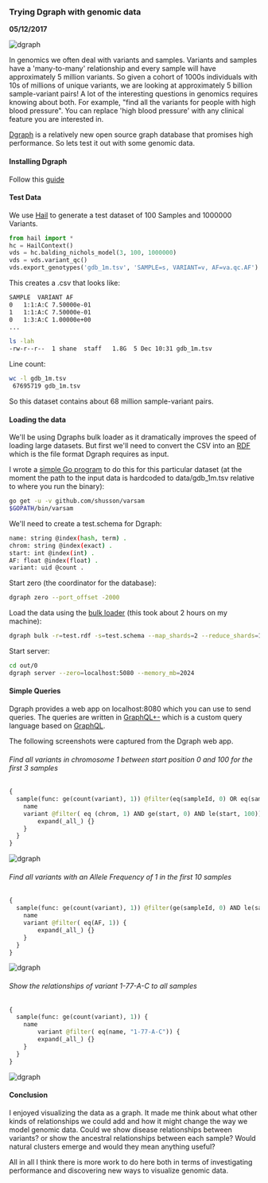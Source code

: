 ### Trying Dgraph with genomic data

__05/12/2017__

![dgraph](assets/dgb3.png)

In genomics we often deal with variants and samples. Variants and samples have a
'many-to-many' relationship and every sample will have approximately 5 million
variants. So given a cohort of 1000s individuals with 10s of
millions of unique variants, we are looking at approximately 5 billion
sample-variant pairs! A lot of the interesting questions in genomics requires
knowing about both. For example, "find all the variants for people with high blood pressure".
You can replace 'high blood pressure' with any clinical feature you are
interested in.

[Dgraph](https://github.com/dgraph-io/dgraph) is a relatively new open source
graph database that promises high performance. So lets test it out with some
genomic data.

#### Installing Dgraph

Follow this [guide](https://docs.dgraph.io/get-started/)

#### Test Data

We use [Hail](https://github.com/hail-is/hail) to generate a test dataset
of 100 Samples and 1000000 Variants.

```python
from hail import *
hc = HailContext()
vds = hc.balding_nichols_model(3, 100, 1000000)
vds = vds.variant_qc()
vds.export_genotypes('gdb_1m.tsv', 'SAMPLE=s, VARIANT=v, AF=va.qc.AF')
```

This creates a .csv that looks like:

```bash
SAMPLE	VARIANT	AF
0	1:1:A:C	7.50000e-01
1	1:1:A:C	7.50000e-01
0	1:3:A:C	1.00000e+00
...
```

```bash
ls -lah
-rw-r--r--  1 shane  staff   1.8G  5 Dec 10:31 gdb_1m.tsv
```

Line count:

```bash
wc -l gdb_1m.tsv
 67695719 gdb_1m.tsv
```

So this dataset contains about 68 million sample-variant pairs.

#### Loading the data

We'll be using Dgraphs bulk loader as it dramatically improves the speed of loading
large datasets. But first we'll need to convert the CSV into an
[RDF](https://www.w3.org/TR/n-triples/#sec-literals) which is the file format
Dgraph requires as input.

I wrote a [simple Go program](https://github.com/shusson/varsam/blob/master/convert.go)
to do this for this particular dataset (at the moment the path to the input data is
  hardcoded to data/gdb_1m.tsv relative to where you run the binary):

```bash
go get -u -v github.com/shusson/varsam
$GOPATH/bin/varsam
```

We'll need to create a test.schema for Dgraph:

```bash
name: string @index(hash, term) .
chrom: string @index(exact) .
start: int @index(int) .
AF: float @index(float) .
variant: uid @count .
```

Start zero (the coordinator for the database):

```bash
dgraph zero --port_offset -2000
```

Load the data using the [bulk loader](https://docs.dgraph.io/deploy/#bulk-loader) (this took about 2 hours on my machine):

```bash
dgraph bulk -r=test.rdf -s=test.schema --map_shards=2 --reduce_shards=1 -z localhost:5080
```

Start server:

```bash
cd out/0
dgraph server --zero=localhost:5080 --memory_mb=2024
```

#### Simple Queries

Dgraph provides a web app on localhost:8080 which you can use to
send queries. The queries are written in [GraphQL+-](https://tour.dgraph.io/)
which is a custom query language based on [GraphQL](http://graphql.org/learn/).

The following screenshots were captured from the Dgraph web app.

###### Find all variants in chromosome 1 between start position 0 and 100 for the first 3 samples

```graphql
{
  sample(func: ge(count(variant), 1)) @filter(eq(sampleId, 0) OR eq(sampleId, 1) OR eq(sampleId, 3)) {
  	name
    variant @filter( eq (chrom, 1) AND ge(start, 0) AND le(start, 100)) {
    	expand(_all_) {}
  	}
  }
}
```

![dgraph](assets/dgb0.png)

###### Find all variants with an Allele Frequency of 1 in the first 10 samples

```graphql
{
  sample(func: ge(count(variant), 1)) @filter(ge(sampleId, 0) AND le(sampleId, 10)) {
  	name
    variant @filter( eq(AF, 1)) {
    	expand(_all_) {}
  	}
  }
}
```

![dgraph](assets/dgb1.png)

###### Show the relationships of variant 1-77-A-C to all samples

```graphql
{
  sample(func: ge(count(variant), 1)) {
  	name
		variant @filter( eq(name, "1-77-A-C")) {
    	expand(_all_) {}
  	}
  }
}
```

![dgraph](assets/dgb2.png)

#### Conclusion

I enjoyed visualizing the data as a graph. It made me think about what other
kinds of relationships we could add and how it might change the way we model
genomic data. Could we show disease relationships between variants? or show the
ancestral relationships between each sample? Would natural clusters emerge and
would they mean anything useful?

All in all I think there is more work to do here both in terms of investigating performance and discovering new ways to visualize genomic data.
